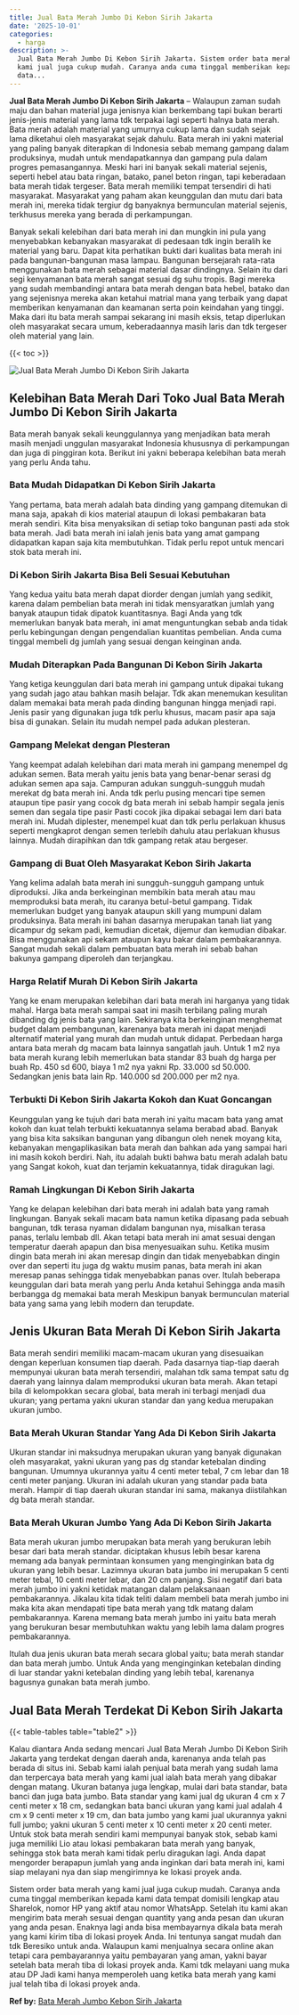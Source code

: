```yaml
---
title: Jual Bata Merah Jumbo Di Kebon Sirih Jakarta
date: '2025-10-01'
categories:
  - harga
description: >-
  Jual Bata Merah Jumbo Di Kebon Sirih Jakarta. Sistem order bata merah yang
  kami jual juga cukup mudah. Caranya anda cuma tinggal memberikan kepada kami
  data...
---
```


**Jual Bata Merah Jumbo Di Kebon Sirih Jakarta** – Walaupun zaman sudah maju dan bahan material juga jenisnya kian berkembang tapi bukan berarti jenis-jenis material yang lama tdk terpakai lagi seperti halnya bata merah. Bata merah adalah material yang umurnya cukup lama dan sudah sejak lama diketahui oleh masyarakat sejak dahulu. Bata merah ini yakni material yang paling banyak diterapkan di Indonesia sebab memang gampang dalam produksinya, mudah untuk mendapatkannya dan gampang pula dalam progres pemasangannya. Meski hari ini banyak sekali material sejenis, seperti hebel atau bata ringan, batako, panel beton ringan, tapi keberadaan bata merah tidak tergeser. Bata merah memiliki tempat tersendiri di hati masyarakat. Masyarakat yang paham akan keunggulan dan mutu dari bata merah ini, mereka tidak tergiur dg banyaknya bermunculan material sejenis, terkhusus mereka yang berada di perkampungan.

Banyak sekali kelebihan dari bata merah ini dan mungkin ini pula yang menyebabkan kebanyakan masyarakat di pedesaan tdk ingin beralih ke material yang baru. Dapat kita perhatikan bukti dari kualitas bata merah ini pada bangunan-bangunan masa lampau. Bangunan bersejarah rata-rata menggunakan bata merah sebagai material dasar dindingnya. Selain itu dari segi kenyamanan bata merah sangat sesuai dg suhu tropis. Bagi mereka yang sudah membandingi antara bata merah dengan bata hebel, batako dan yang sejenisnya mereka akan ketahui matrial mana yang terbaik yang dapat memberikan kenyamanan dan keamanan serta poin keindahan yang tinggi. Maka dari itu bata merah sampai sekarang ini masih eksis, tetap diperlukan oleh masyarakat secara umum, keberadaannya masih laris dan tdk tergeser oleh material yang lain.

{{< toc >}}

![Jual Bata Merah Jumbo Di Kebon Sirih Jakarta](/images/jual-bata-merah-17.png)

## Kelebihan Bata Merah Dari Toko Jual Bata Merah Jumbo Di Kebon Sirih Jakarta

Bata merah banyak sekali keunggulannya yang menjadikan bata merah masih menjadi unggulan masyarakat Indonesia khususnya di perkampungan dan juga di pinggiran kota. Berikut ini yakni beberapa kelebihan bata merah yang perlu Anda tahu.

### Bata Mudah Didapatkan Di Kebon Sirih Jakarta

Yang pertama, bata merah adalah bata dinding yang gampang ditemukan di mana saja, apakah di kios material ataupun di lokasi pembakaran bata merah sendiri. Kita bisa menyaksikan di setiap toko bangunan pasti ada stok bata merah. Jadi bata merah ini ialah jenis bata yang amat gampang didapatkan kapan saja kita membutuhkan. Tidak perlu repot untuk mencari stok bata merah ini.

### Di Kebon Sirih Jakarta Bisa Beli Sesuai Kebutuhan

Yang kedua yaitu bata merah dapat diorder dengan jumlah yang sedikit, karena dalam pembelian bata merah ini tidak mensyaratkan jumlah yang banyak ataupun tidak dipatok kuantitasnya. Bagi Anda yang tdk memerlukan banyak bata merah, ini amat menguntungkan sebab anda tidak perlu kebingungan dengan pengendalian kuantitas pembelian. Anda cuma tinggal membeli dg jumlah yang sesuai dengan keinginan anda.

### Mudah Diterapkan Pada Bangunan Di Kebon Sirih Jakarta

Yang ketiga keunggulan dari bata merah ini gampang untuk dipakai tukang yang sudah jago atau bahkan masih belajar. Tdk akan menemukan kesulitan dalam memakai bata merah pada dinding bangunan hingga menjadi rapi. Jenis pasir yang digunakan juga tdk perlu khusus, macam pasir apa saja bisa di gunakan. Selain itu mudah nempel pada adukan plesteran.

### Gampang Melekat dengan Plesteran

Yang keempat adalah kelebihan dari mata merah ini gampang menempel dg adukan semen. Bata merah yaitu jenis bata yang benar-benar serasi dg adukan semen apa saja. Campuran adukan sungguh-sungguh mudah merekat dg bata merah ini. Anda tdk perlu pusing mencari tipe semen ataupun tipe pasir yang cocok dg bata merah ini sebab hampir segala jenis semen dan segala tipe pasir Pasti cocok jika dipakai sebagai lem dari bata merah ini. Mudah diplester, menempel kuat dan tdk perlu perlakuan khusus seperti mengkaprot dengan semen terlebih dahulu atau perlakuan khusus lainnya. Mudah dirapihkan dan tdk gampang retak atau bergeser.

### Gampang di Buat Oleh Masyarakat Kebon Sirih Jakarta

Yang kelima adalah bata merah ini sungguh-sungguh gampang untuk diproduksi. Jika anda berkeinginan membikin bata merah atau mau memproduksi bata merah, itu caranya betul-betul gampang. Tidak memerlukan budget yang banyak ataupun skill yang mumpuni dalam produksinya. Bata merah ini bahan dasarnya merupakan tanah liat yang dicampur dg sekam padi, kemudian dicetak, dijemur dan kemudian dibakar. Bisa menggunakan api sekam ataupun kayu bakar dalam pembakarannya. Sangat mudah sekali dalam pembuatan bata merah ini sebab bahan bakunya gampang diperoleh dan terjangkau.

### Harga Relatif Murah Di Kebon Sirih Jakarta

Yang ke enam merupakan kelebihan dari bata merah ini harganya yang tidak mahal. Harga bata merah sampai saat ini masih terbilang paling murah dibanding dg jenis bata yang lain. Sekiranya kita berkeinginan menghemat budget dalam pembangunan, karenanya bata merah ini dapat menjadi alternatif material yang murah dan mudah untuk didapat. Perbedaan harga antara bata merah dg macam bata lainnya sangatlah jauh. Untuk 1 m2 nya bata merah kurang lebih memerlukan bata standar 83 buah dg harga per buah Rp. 450 sd 600, biaya 1 m2 nya yakni Rp. 33.000 sd 50.000. Sedangkan jenis bata lain Rp. 140.000 sd 200.000 per m2 nya.

### Terbukti Di Kebon Sirih Jakarta Kokoh dan Kuat Goncangan

Keunggulan yang ke tujuh dari bata merah ini yaitu macam bata yang amat kokoh dan kuat telah terbukti kekuatannya selama berabad abad. Banyak yang bisa kita saksikan bangunan yang dibangun oleh nenek moyang kita, kebanyakan mengaplikasikan bata merah dan bahkan ada yang sampai hari ini masih kokoh berdiri. Nah, itu adalah bukti bahwa batu merah adalah batu yang Sangat kokoh, kuat dan terjamin kekuatannya, tidak diragukan lagi.

### Ramah Lingkungan Di Kebon Sirih Jakarta

Yang ke delapan kelebihan dari bata merah ini adalah bata yang ramah lingkungan. Banyak sekali macam bata namun ketika dipasang pada sebuah bangunan, tdk terasa nyaman didalam bangunan nya, misalkan terasa panas, terlalu lembab dll. Akan tetapi bata merah ini amat sesuai dengan temperatur daerah apapun dan bisa menyesuaikan suhu. Ketika musim dingin bata merah ini akan meresap dingin dan tidak menyebabkan dingin over dan seperti itu juga dg waktu musim panas, bata merah ini akan meresap panas sehingga tidak menyebabkan panas over. Itulah beberapa keunggulan dari bata merah yang perlu Anda ketahui Sehingga anda masih berbangga dg memakai bata merah Meskipun banyak bermunculan material bata yang sama yang lebih modern dan terupdate.

## Jenis Ukuran Bata Merah Di Kebon Sirih Jakarta

Bata merah sendiri memiliki macam-macam ukuran yang disesuaikan dengan keperluan konsumen tiap daerah. Pada dasarnya tiap-tiap daerah mempunyai ukuran bata merah tersendiri, malahan tdk sama tempat satu dg daerah yang lainnya dalam memproduksi ukuran bata merah. Akan tetapi bila di kelompokkan secara global, bata merah ini terbagi menjadi dua ukuran; yang pertama yakni ukuran standar dan yang kedua merupakan ukuran jumbo.

### Bata Merah Ukuran Standar Yang Ada Di Kebon Sirih Jakarta

Ukuran standar ini maksudnya merupakan ukuran yang banyak digunakan oleh masyarakat, yakni ukuran yang pas dg standar ketebalan dinding bangunan. Umumnya ukurannya yaitu 4 centi meter tebal, 7 cm lebar dan 18 centi meter panjang. Ukuran ini adalah ukuran yang standar pada bata merah. Hampir di tiap daerah ukuran standar ini sama, makanya diistilahkan dg bata merah standar.

### Bata Merah Ukuran Jumbo Yang Ada Di Kebon Sirih Jakarta

Bata merah ukuran jumbo merupakan bata merah yang berukuran lebih besar dari bata merah standar. diciptakan khusus lebih besar karena memang ada banyak permintaan konsumen yang menginginkan bata dg ukuran yang lebih besar. Lazimnya ukuran bata jumbo ini merupakan 5 centi meter tebal, 10 centi meter lebar, dan 20 cm panjang. Sisi negatif dari bata merah jumbo ini yakni ketidak matangan dalam pelaksanaan pembakarannya. Jikalau kita tidak teliti dalam membeli bata merah jumbo ini maka kita akan mendapati tipe bata merah yang tdk matang dalam pembakarannya. Karena memang bata merah jumbo ini yaitu bata merah yang berukuran besar membutuhkan waktu yang lebih lama dalam progres pembakarannya.

Itulah dua jenis ukuran bata merah secara global yaitu; bata merah standar dan bata merah jumbo. Untuk Anda yang menginginkan ketebalan dinding di luar standar yakni ketebalan dinding yang lebih tebal, karenanya bagusnya gunakan bata merah jumbo.

## Jual Bata Merah Terdekat Di Kebon Sirih Jakarta

{{< table-tables table="table2" >}}

Kalau diantara Anda sedang mencari Jual Bata Merah Jumbo Di Kebon Sirih Jakarta yang terdekat dengan daerah anda, karenanya anda telah pas berada di situs ini. Sebab kami ialah penjual bata merah yang sudah lama dan terpercaya bata merah yang kami jual ialah bata merah yang dibakar dengan matang. Ukuran batanya juga lengkap, mulai dari bata standar, bata banci dan juga bata jumbo. Bata standar yang kami jual dg ukuran 4 cm x 7 centi meter x 18 cm, sedangkan bata banci ukuran yang kami jual adalah 4 cm x 9 centi meter x 19 cm, dan bata jumbo yang kami jual ukurannya yakni full jumbo; yakni ukuran 5 centi meter x 10 centi meter x 20 centi meter. Untuk stok bata merah sendiri kami mempunyai banyak stok, sebab kami juga memiliki Lio atau lokasi pembakaran bata merah yang banyak, sehingga stok bata merah kami tidak perlu diragukan lagi. Anda dapat mengorder berapapun jumlah yang anda inginkan dari bata merah ini, kami siap melayani nya dan siap mengirimnya ke lokasi proyek anda.

Sistem order bata merah yang kami jual juga cukup mudah. Caranya anda cuma tinggal memberikan kepada kami data tempat domisili lengkap atau Sharelok, nomor HP yang aktif atau nomor WhatsApp. Setelah itu kami akan mengirim bata merah sesuai dengan quantity yang anda pesan dan ukuran yang anda pesan. Enaknya lagi anda bisa membayarnya dikala bata merah yang kami kirim tiba di lokasi proyek Anda. Ini tentunya sangat mudah dan tdk Beresiko untuk anda. Walaupun kami menjualnya secara online akan tetapi cara pembayarannya yaitu pembayaran yang aman, yakni bayar setelah bata merah tiba di lokasi proyek anda. Kami tdk melayani uang muka atau DP Jadi kami hanya memperoleh uang ketika bata merah yang kami jual telah tiba di lokasi proyek anda.

**Ref by:** [Bata Merah Jumbo Kebon Sirih Jakarta](https://id.wikipedia.org/wiki/Bata)
